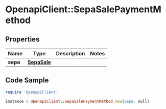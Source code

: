 # OpenapiClient::SepaSalePaymentMethod

## Properties

Name | Type | Description | Notes
------------ | ------------- | ------------- | -------------
**sepa** | [**SepaSale**](SepaSale.md) |  | 

## Code Sample

```ruby
require 'OpenapiClient'

instance = OpenapiClient::SepaSalePaymentMethod.new(sepa: null)
```



